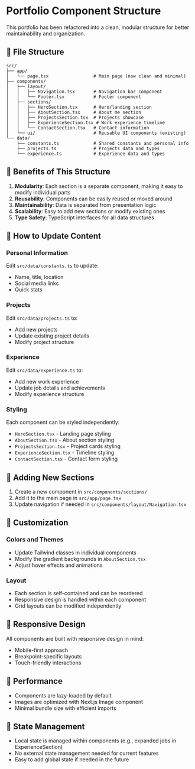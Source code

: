 # Portfolio Component Structure

This portfolio has been refactored into a clean, modular structure for better maintainability and organization.

## 📁 File Structure

```
src/
├── app/
│   └── page.tsx                 # Main page (now clean and minimal)
├── components/
│   ├── layout/
│   │   ├── Navigation.tsx       # Navigation bar component
│   │   └── Footer.tsx           # Footer component
│   ├── sections/
│   │   ├── HeroSection.tsx      # Hero/landing section
│   │   ├── AboutSection.tsx     # About me section
│   │   ├── ProjectsSection.tsx  # Projects showcase
│   │   ├── ExperienceSection.tsx # Work experience timeline
│   │   └── ContactSection.tsx   # Contact information
│   └── ui/                      # Reusable UI components (existing)
└── data/
    ├── constants.ts             # Shared constants and personal info
    ├── projects.ts              # Projects data and types
    └── experience.ts            # Experience data and types
```

## 🎯 Benefits of This Structure

1. **Modularity**: Each section is a separate component, making it easy to modify individual parts
2. **Reusability**: Components can be easily reused or moved around
3. **Maintainability**: Data is separated from presentation logic
4. **Scalability**: Easy to add new sections or modify existing ones
5. **Type Safety**: TypeScript interfaces for all data structures

## 📝 How to Update Content

### Personal Information
Edit `src/data/constants.ts` to update:
- Name, title, location
- Social media links
- Quick stats

### Projects
Edit `src/data/projects.ts` to:
- Add new projects
- Update existing project details
- Modify project structure

### Experience
Edit `src/data/experience.ts` to:
- Add new work experience
- Update job details and achievements
- Modify experience structure

### Styling
Each component can be styled independently:
- `HeroSection.tsx` - Landing page styling
- `AboutSection.tsx` - About section styling
- `ProjectsSection.tsx` - Project cards styling
- `ExperienceSection.tsx` - Timeline styling
- `ContactSection.tsx` - Contact form styling

## 🔧 Adding New Sections

1. Create a new component in `src/components/sections/`
2. Add it to the main page in `src/app/page.tsx`
3. Update navigation if needed in `src/components/layout/Navigation.tsx`

## 🎨 Customization

### Colors and Themes
- Update Tailwind classes in individual components
- Modify the gradient backgrounds in `AboutSection.tsx`
- Adjust hover effects and animations

### Layout
- Each section is self-contained and can be reordered
- Responsive design is handled within each component
- Grid layouts can be modified independently

## 📱 Responsive Design

All components are built with responsive design in mind:
- Mobile-first approach
- Breakpoint-specific layouts
- Touch-friendly interactions

## 🚀 Performance

- Components are lazy-loaded by default
- Images are optimized with Next.js Image component
- Minimal bundle size with efficient imports

## 🔄 State Management

- Local state is managed within components (e.g., expanded jobs in ExperienceSection)
- No external state management needed for current features
- Easy to add global state if needed in the future 